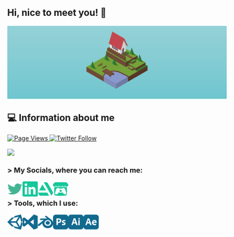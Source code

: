 ## Hi, nice to meet you! 👋

<a href="https://github.com/BaggyGishev">
<img align="center" src="https://raw.githubusercontent.com/BaggyGishev/BaggyGishev/main/Images/preview.png">
</a>

## 💻 Information about me 
<p align="left">
  <a href="https://github.com/BaggyGishev/BaggyGishev">
   <img src="https://komarev.com/ghpvc/?username=BaggyGishev" alt="Page Views" />
  </a>
  <a href="https://twitter.com/BaggyGishev">
    <img alt="Twitter Follow" src="https://img.shields.io/twitter/follow/BaggyGishev?color=green&label=Follow&logo=twitter&logoColor=blue&style=flat-square">
  </a>
 </p>
<img align="center" src="https://github-readme-stats.vercel.app/api?username=BaggyGishev&show_icons=true&text_color=e7d9ea&title_color=11698e&icon_color=16c79a&theme=dark">

### > My Socials, where you can reach me:
[<img align="left" width="35px" alt="Twitter" target="_blank"  src="https://raw.githubusercontent.com/BaggyGishev/BaggyGishev/93abb35427424eda6f62fb9bd866dcd2102b1866/Images/twitter.svg">](https://twitter.com/BaggyGishev)
[<img align="left" width="35px" alt="LinkedIn" target="_blank"  src="https://raw.githubusercontent.com/BaggyGishev/BaggyGishev/93abb35427424eda6f62fb9bd866dcd2102b1866/Images/linkedin.svg">](https://www.linkedin.com/in/b-tsaplya/)
[<img align="left" width="35px" alt="ArtStation" target="_blank"  src="https://raw.githubusercontent.com/BaggyGishev/BaggyGishev/93abb35427424eda6f62fb9bd866dcd2102b1866/Images/artstation.svg">](https://www.artstation.com/gisha)
[<img align="left" width="35px" alt="Itch" target="_blank"  src="https://raw.githubusercontent.com/BaggyGishev/BaggyGishev/93abb35427424eda6f62fb9bd866dcd2102b1866/Images/itch-dot-io.svg">](https://gisha.itch.io/)

</br>

### > Tools, which I use:
<img align="left" width="35px" alt="Unity" src="https://raw.githubusercontent.com/BaggyGishev/BaggyGishev/a8550b5f7bf0c62e111bb844fa40ea3c13fe8bf3/Images/unity.svg">
<img align="left" width="35px" alt="Visual Studio" src="https://raw.githubusercontent.com/BaggyGishev/BaggyGishev/a8550b5f7bf0c62e111bb844fa40ea3c13fe8bf3/Images/visualstudio.svg">
<img align="left" width="35px" alt="Blender" src="https://raw.githubusercontent.com/BaggyGishev/BaggyGishev/a8550b5f7bf0c62e111bb844fa40ea3c13fe8bf3/Images/blender.svg">
<img align="left" width="35px" alt="Photoshop" src="https://raw.githubusercontent.com/BaggyGishev/BaggyGishev/a8550b5f7bf0c62e111bb844fa40ea3c13fe8bf3/Images/adobephotoshop.svg">
<img align="left" width="35px" alt="Illustrator" src="https://raw.githubusercontent.com/BaggyGishev/BaggyGishev/a8550b5f7bf0c62e111bb844fa40ea3c13fe8bf3/Images/adobeillustrator.svg">
<img align="left" width="35px" alt="After Effects" src="https://raw.githubusercontent.com/BaggyGishev/BaggyGishev/a8550b5f7bf0c62e111bb844fa40ea3c13fe8bf3/Images/adobeaftereffects.svg">
